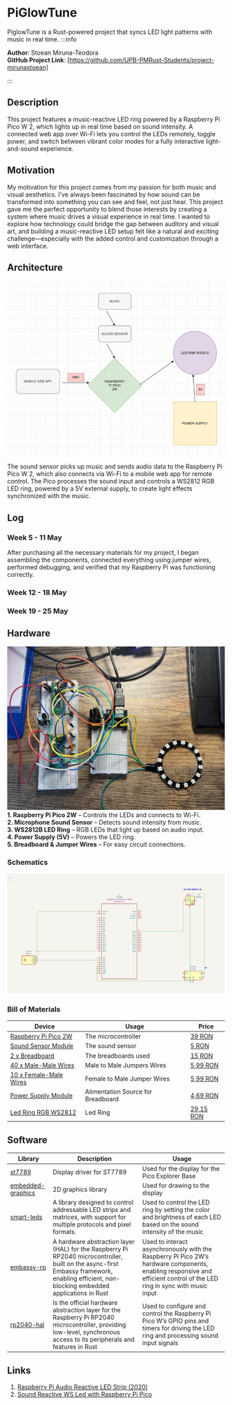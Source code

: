 # PiGlowTune
PiglowTune is a Rust-powered project that syncs LED light patterns with music in real time.
:::info 

**Author**: Stoean Miruna-Teodora \
**GitHub Project Link**: [https://github.com/UPB-PMRust-Students/project-mirunastoean]

:::

## Description

This project features a music-reactive LED ring powered by a Raspberry Pi Pico W 2, which lights up in real time based on sound intensity. A connected web app over Wi-Fi lets you control the LEDs remotely, toggle power, and switch between vibrant color modes for a fully interactive light-and-sound experience.

## Motivation

My motivation for this project comes from my passion for both music and visual aesthetics. I've always been fascinated by how sound can be transformed into something you can see and feel, not just hear. This project gave me the perfect opportunity to blend those interests by creating a system where music drives a visual experience in real time. I wanted to explore how technology could bridge the gap between auditory and visual art, and building a music-reactive LED setup felt like a natural and exciting challenge—especially with the added control and customization through a web interface.

## Architecture 

![Diagram](diagram_good.webp)


The sound sensor picks up music and sends audio data to the Raspberry Pi Pico W 2, which also connects via Wi-Fi to a mobile web app for remote control. The Pico processes the sound input and controls a WS2812 RGB LED ring, powered by a 5V external supply, to create light effects synchronized with the music.

## Log



### Week 5 - 11 May
After purchasing all the necessary materials for my project, I began assembling the components, connected everything using jumper wires, performed debugging, and verified that my Raspberry Pi was functioning correctly.
### Week 12 - 18 May

### Week 19 - 25 May

## Hardware

![Poza](poza_proiect_resize.webp)\
**1. Raspberry Pi Pico 2W** – Controls the LEDs and connects to Wi-Fi.\
**2. Microphone Sound Sensor** – Detects sound intensity from music.\
**3. WS2812B LED Ring** – RGB LEDs that light up based on audio input.\
**4. Power Supply (5V)** – Powers the LED ring.\
**5. Breadboard & Jumper Wires** – For easy circuit connections.

### Schematics

![schema](kicad.webp)

### Bill of Materials

<!-- Fill out this table with all the hardware components that you might need.

The format is 
```
| [Device](link://to/device) | This is used ... | [price](link://to/store) |

```

-->

| Device | Usage | Price |
|--------|--------|-------|
| [Raspberry Pi Pico 2W](https://www.raspberrypi.com/documentation/microcontrollers/raspberry-pi-pico.html) | The microcontroller | [39 RON](https://www.optimusdigital.ro/en/raspberry-pi-boards/13327-raspberry-pi-pico-2-w.html?gad_source=1&gbraid=0AAAAADv-p3DfPn0jghDBkW5rmkni4ZwoA&gclid=Cj0KCQjwlMfABhCWARIsADGXdy_lnzlbb9XJk7UTW9TkCTAm8ZO8qfzlB-ip4f0Q1Y9SH4H72JOmpJIaAg6iEALw_wcB) |
| [ Sound Sensor Module](https://docs.sunfounder.com/projects/vincent-kit/en/latest/components/component_sound_module.html) | The sound sensor | [5 RON](https://www.optimusdigital.ro/en/others/12325-sound-sensor-module-no-cable.html?gad_source=1&gbraid=0AAAAADv-p3DfPn0jghDBkW5rmkni4ZwoA&gclid=Cj0KCQjwlMfABhCWARIsADGXdy-HKSPwoqj3SIXiT-xBpWjE4KsrZDu62aPRudyepcXEmM5GoV-WlKkaAmLYEALw_wcB)|
| [ 2 x Breadboard ](https://os.mbed.com/handbook/Breadboard) | The breadboards used | [15 RON](https://www.optimusdigital.ro/en/breadboards/8-breadboard-hq-830-points.html?gad_source=1&gbraid=0AAAAADv-p3Bg2RZlhy48fcp-_r0lc4u3t&gclid=Cj0KCQjwlMfABhCWARIsADGXdy_ZvCM78LZHRQIGdsT20NooKmcugTGzs2lQRYEnMjOO0kPVxvZpem4aAmZNEALw_wcB) |
| [ 40 x Male-Male Wires](https://docs.sunfounder.com/projects/sf-components/en/latest/component_wires.html) | Male to Male Jumpers Wires| [5,99 RON](https://www.optimusdigital.ro/ro/fire-fire-mufate/886-set-fire-tata-tata-40p-15-cm.html?search_query=fire+tata+tata&results=73)|
| [10 x Female-Male Wires](https://docs.sunfounder.com/projects/sf-components/en/latest/component_wires.html) | Female to Male Jumper Wires | [5,99 RON](https://www.optimusdigital.ro/en/wires-with-connectors/653-10-cm-40p-male-to-female-wire.html?gad_source=1&gbraid=0AAAAADv-p3B_VkQFxiPfaNoAEcFAPICVQ&gclid=Cj0KCQjw_dbABhC5ARIsAAh2Z-TVakS-GcyoE-yBG96jgOewY1Ps9Q-EOhbhifYEJ2SK_i-J9Z-BW1kaAh3GEALw_wcB)|
| [Power Supply Module](https://docs.sunfounder.com/projects/kepler-kit/en/latest/component/component_power_module.html)| Alimentation Source for Breadboard|[4,69 RON](https://www.optimusdigital.ro/ro/electronica-de-putere-stabilizatoare-liniare/61-sursa-de-alimentare-pentru-breadboard.html?gad_source=1&gbraid=0AAAAADv-p3B_VkQFxiPfaNoAEcFAPICVQ&gclid=Cj0KCQjw_dbABhC5ARIsAAh2Z-TMS5d9pNDhk9tBLnjs0ttXkzHn5xV4ZCWnihaWuqgMuibOegNXTZAaAlwzEALw_wcB)|
| [ Led Ring RGB WS2812 ](https://www.mouser.com/pdfDocs/DFRobotWS2812RGBLEDRingLampsPO.pdf?srsltid=AfmBOooggsr5iSSPCSzeYvbg8zc4iG230C3B_qvqh73WA1DefzgbisR5)| Led Ring |[29,15 RON](https://www.mouser.com/pdfDocs/DFRobotWS2812RGBLEDRingLampsPO.pdf?srsltid=AfmBOooggsr5iSSPCSzeYvbg8zc4iG230C3B_qvqh73WA1DefzgbisR5)|



## Software

| Library | Description | Usage |
|---------|-------------|-------|
| [st7789](https://github.com/almindor/st7789) | Display driver for ST7789 | Used for the display for the Pico Explorer Base |
| [embedded-graphics](https://github.com/embedded-graphics/embedded-graphics) | 2D graphics library | Used for drawing to the display |
| [smart-leds](https://github.com/smart-leds-rs/smart-leds)| A library designed to control addressable LED strips and matrices, with support for multiple protocols and pixel formats.| Used to control the LED ring by setting the color and brightness of each LED based on the sound intensity of the music|
| [embassy-rp](https://docs.embassy.dev/embassy-rp/git/rp2040/index.html)| A hardware abstraction layer (HAL) for the Raspberry Pi RP2040 microcontroller, built on the async-first Embassy framework, enabling efficient, non-blocking embedded applications in Rust| Used to interact asynchronously with the Raspberry Pi Pico 2W’s hardware components, enabling responsive and efficient control of the LED ring in sync with music input|
| [rp2040-hal](https://docs.rs/rp2040-hal/latest/rp2040_hal/)| Is the official hardware abstraction layer for the Raspberry Pi RP2040 microcontroller, providing low-level, synchronous access to its peripherals and features in Rust| Used to configure and control the Raspberry Pi Pico W’s GPIO pins and timers for driving the LED ring and processing sound input signals|



## Links

<!-- Add a few links that inspired you and that you think you will use for your project -->

1. [Raspberry Pi Audio Reactive LED Strip (2020)](https://www.youtube.com/watch?v=7YLF-N0596I)
2. [Sound Reactive WS Led with Raspberry Pi Pico](https://www.youtube.com/watch?v=PaSVcxk2iVk&t=3s)

